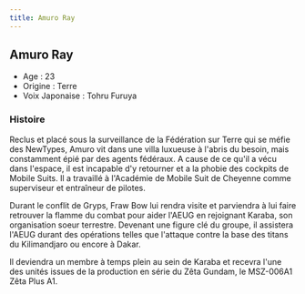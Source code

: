 ```yaml
---
title: Amuro Ray
---
```


Amuro Ray
---------




* Age : 23
* Origine : Terre
* Voix Japonaise : Tohru Furuya


### Histoire


Reclus et placé sous la surveillance de la Fédération sur Terre qui se méfie des NewTypes, Amuro vit dans une villa luxueuse à l'abris du besoin, mais constamment épié par des agents fédéraux. A cause de ce qu'il a vécu dans l'espace, il est incapable d'y retourner et a la phobie des cockpits de Mobile Suits. Il a travaillé à l'Académie de Mobile Suit de Cheyenne comme superviseur et entraîneur de pilotes.


Durant le conflit de Gryps, Fraw Bow lui rendra visite et parviendra à lui faire retrouver la flamme du combat pour aider l'AEUG en rejoignant Karaba, son organisation soeur terrestre. Devenant une figure clé du groupe, il assistera l'AEUG durant des opérations telles que l'attaque contre la base des titans du Kilimandjaro ou encore à Dakar. 


Il deviendra un membre à temps plein au sein de Karaba et recevra l'une des unités issues de la production en série du Zêta Gundam, le MSZ-006A1 Zêta Plus A1. 


